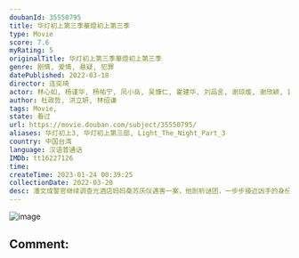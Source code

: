 ```yaml
---
doubanId: 35550795
title: 华灯初上第三季華燈初上第三季
type: Movie
score: 7.6
myRating: 5
originalTitle: 华灯初上第三季華燈初上第三季
genre: 剧情, 爱情, 悬疑, 犯罪
datePublished: 2022-03-18
director: 连奕琦
actor: 林心如, 杨谨华, 杨祐宁, 凤小岳, 吴慷仁, 霍建华, 刘品言, 谢琼煖, 谢欣颖, 郭雪芙, 张轩睿, 江宜蓉, 章广辰, 郑元畅, 刘敬, 王柏杰, 修杰楷, 林柏宏, 王净, 曾敬骅, 张睿家, 胡玮杰, 谢雨芝, 屈中恒, 应采灵, 王静莹, 伊正, 黄柔闽, 朱宥丞, 范瑞君, 陈博正, 何思静
author: 杜政哲, 洪立妍, 林绍谦
tags: Movie, 
state: 看过
url: https://movie.douban.com/subject/35550795/
aliases: 华灯初上3, 华灯初上第三部, Light_The_Night_Part_3
country: 中国台湾
language: 汉语普通话
IMDb: tt16227126
time: 
createTime: 2023-01-24 00:39:25
collectionDate: 2022-03-20
desc: 潘文成警官继续调查光酒店妈妈桑苏庆仪遇害一案，他剖析谜团，一步步接近凶手的身份。与此同时，他也发现了更多黑暗的秘密与复杂的关系。
---
```


![image](p2869964685.jpg)

Comment: 
---

